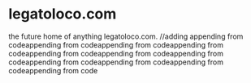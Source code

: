 # legatoloco.com
the future home of anything legatoloco.com.
//adding 
appending from codeappending from codeappending from codeappending from codeappending from codeappending from codeappending from codeappending from codeappending from codeappending from codeappending from code